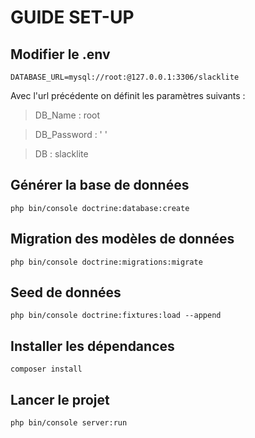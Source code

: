 # GUIDE SET-UP

## Modifier le .env

    DATABASE_URL=mysql://root:@127.0.0.1:3306/slacklite
    
Avec l'url précédente on définit les paramètres suivants :    
    
>   DB_Name : root

>   DB_Password : ' '

>   DB : slacklite

## Générer la base de données

    php bin/console doctrine:database:create
 
## Migration des modèles de données

    php bin/console doctrine:migrations:migrate

## Seed de données

    php bin/console doctrine:fixtures:load --append

## Installer les dépendances

    composer install

## Lancer le projet

	php bin/console server:run
